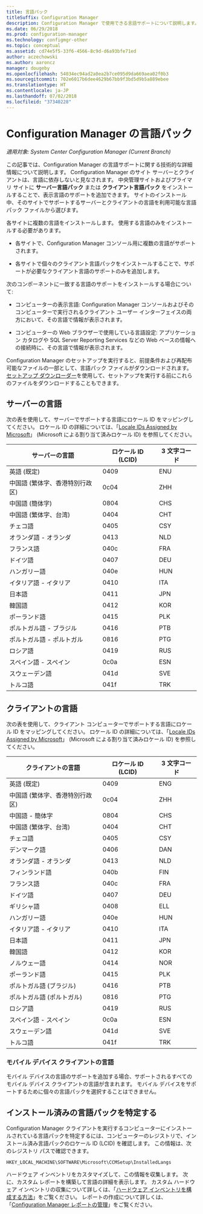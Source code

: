 ```yaml
---
title: 言語パック
titleSuffix: Configuration Manager
description: Configuration Manager で使用できる言語サポートについて説明します。
ms.date: 06/29/2018
ms.prod: configuration-manager
ms.technology: configmgr-other
ms.topic: conceptual
ms.assetid: cd74e5f5-33f6-4566-8c9d-d6a93bfe71ed
author: aczechowski
ms.author: aaroncz
manager: dougeby
ms.openlocfilehash: 54034ec94ad2a0ea2b7ce095d9da669aea02f0b3
ms.sourcegitcommit: 702e6017b6dee4629b67bb9f3bd5d9b5a889ebee
ms.translationtype: HT
ms.contentlocale: ja-JP
ms.lasthandoff: 07/02/2018
ms.locfileid: "37340228"
---
```

# <a name="language-packs-in-configuration-manager"></a>Configuration Manager の言語パック

*適用対象: System Center Configuration Manager (Current Branch)*

この記事では、Configuration Manager の言語サポートに関する技術的な詳細情報について説明します。 Configuration Manager のサイト サーバーとクライアントは、言語に依存しないと見なされます。 中央管理サイトおよびプライマリ サイトに **サーバー言語パック** または **クライアント言語パック** をインストールすることで、表示言語のサポートを追加できます。 サイトのインストール中、そのサイトでサポートするサーバーとクライアントの言語を利用可能な言語パック ファイルから選びます。
 
各サイトに複数の言語をインストールします。 使用する言語のみをインストールする必要があります。  

- 各サイトで、Configuration Manager コンソール用に複数の言語がサポートされます。  

- 各サイトで個々のクライアント言語パックをインストールすることで、サポートが必要なクライアント言語のサポートのみを追加します。  

次のコンポーネントに一致する言語のサポートをインストールする場合について:  

- コンピューターの表示言語: Configuration Manager コンソールおよびそのコンピューターで実行されるクライアント ユーザー インターフェイスの両方において、その言語で情報が表示されます。  

- コンピューターの Web ブラウザーで使用している言語設定: アプリケーション カタログや SQL Server Reporting Services などの Web ベースの情報への接続時に、その言語で情報が表示されます。  


Configuration Manager のセットアップを実行すると、前提条件および再配布可能なファイルの一部として、言語パック ファイルがダウンロードされます。 [セットアップ ダウンローダー](setup-downloader.md)を使用して、セットアップを実行する前にこれらのファイルをダウンロードすることもできます。   



## <a name="server-languages"></a>サーバーの言語  

次の表を使用して、サーバーでサポートする言語にロケール ID をマッピングしてください。 ロケール ID の詳細については、「[Locale IDs Assigned by Microsoft](https://go.microsoft.com/fwlink/p/?LinkId=252609)」 (Microsoft による割り当て済みロケール ID) を参照してください。  

|サーバーの言語|ロケール ID (LCID)|3 文字コード|  
|---------------------|------------------------|-----------------------|  
|英語 (既定)|0409|ENU|  
|中国語 (繁体字、香港特別行政区)|0c04|ZHH|  
|中国語 (簡体字)|0804|CHS|  
|中国語 (繁体字、台湾)|0404|CHT|  
|チェコ語|0405|CSY|  
|オランダ語 - オランダ|0413|NLD|  
|フランス語|040c|FRA|  
|ドイツ語|0407|DEU|  
|ハンガリー語|040e|HUN|  
|イタリア語 - イタリア|0410|ITA|  
|日本語|0411|JPN|  
|韓国語|0412|KOR|  
|ポーランド語|0415|PLK|  
|ポルトガル語 - ブラジル|0416|PTB|  
|ポルトガル語 - ポルトガル|0816|PTG|  
|ロシア語|0419|RUS|  
|スペイン語 - スペイン|0c0a|ESN|  
|スウェーデン語|041d|SVE|  
|トルコ語|041f|TRK|  



## <a name="client-languages"></a>クライアントの言語  

次の表を使用して、クライアント コンピューターでサポートする言語にロケール ID をマッピングしてください。 ロケール ID の詳細については、「[Locale IDs Assigned by Microsoft](https://go.microsoft.com/fwlink/p/?LinkId=252609)」 (Microsoft による割り当て済みロケール ID) を参照してください。  

|クライアントの言語|ロケール ID (LCID)|3 文字コード|  
|---------------------|------------------------|-----------------------|  
|英語 (既定)|0409|ENG|  
|中国語 (繁体字、香港特別行政区)|0c04|ZHH|  
|中国語 - 簡体字|0804|CHS|  
|中国語 (繁体字、台湾)|0404|CHT|  
|チェコ語|0405|CSY|  
|デンマーク語|0406|DAN|  
|オランダ語 - オランダ|0413|NLD|  
|フィンランド語|040b|FIN|  
|フランス語|040c|FRA|  
|ドイツ語|0407|DEU|  
|ギリシャ語|0408|ELL|  
|ハンガリー語|040e|HUN|  
|イタリア語 - イタリア|0410|ITA|  
|日本語|0411|JPN|  
|韓国語|0412|KOR|  
|ノルウェー語|0414|NOR|  
|ポーランド語|0415|PLK|  
|ポルトガル語 (ブラジル)|0416|PTB|  
|ポルトガル語 (ポルトガル)|0816|PTG|  
|ロシア語|0419|RUS|  
|スペイン語 - スペイン|0c0a|ESN|  
|スウェーデン語|041d|SVE|  
|トルコ語|041f|TRK|  


### <a name="mobile-device-client-languages"></a>モバイル デバイス クライアントの言語  
モバイル デバイスの言語のサポートを追加する場合、サポートされるすべてのモバイル デバイス クライアントの言語が含まれます。 モバイル デバイスをサポートするために個々の言語パックを選択することはできません。  



## <a name="identify-installed-language-packs"></a>インストール済みの言語パックを特定する  
Configuration Manager クライアントを実行するコンピューターにインストールされている言語パックを特定するには、コンピューターのレジストリで、インストール済み言語パックのロケール ID (LCID) を確認します。 この情報は、次のレジストリ パスで確認できます。  

`HKEY_LOCAL_MACHINE\SOFTWARE\Microsoft\CCMSetup\InstalledLangs`  

ハードウェア インベントリをカスタマイズして、この情報を収集します。 次に、カスタム レポートを構築して言語の詳細を表示します。 カスタム ハードウェア インベントリの収集について詳しくは、「[ハードウェア インベントリを構成する方法](/sccm/core/clients/manage/inventory/configure-hardware-inventory)」をご覧ください。 レポートの作成について詳しくは、「[Configuration Manager レポートの管理](/sccm/core/servers/manage/operations-and-maintenance-for-reporting#BKMK_ManageReports)」をご覧ください。  
